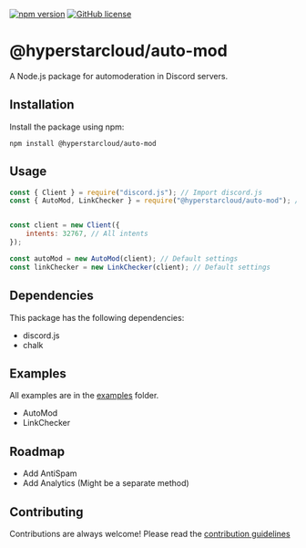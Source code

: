 [![npm version](https://badge.fury.io/js/%40hyperstarcloud%2Fauto-mod.svg)](https://badge.fury.io/js/%40hyperstarcloud%2Fauto-mod)
[![GitHub license](https://img.shields.io/github/license/hyperstarcloud/auto-mod)](https://github.com/hyperstarcloud/auto-mod/blob/main/LICENSE)

# @hyperstarcloud/auto-mod

A Node.js package for automoderation in Discord servers.

## Installation

Install the package using npm:

```shell
npm install @hyperstarcloud/auto-mod
```

## Usage

```javascript
const { Client } = require("discord.js"); // Import discord.js
const { AutoMod, LinkChecker } = require("@hyperstarcloud/auto-mod"); // Import the package


const client = new Client({
    intents: 32767, // All intents
});

const autoMod = new AutoMod(client); // Default settings
const linkChecker = new LinkChecker(client); // Default settings
```

## Dependencies

This package has the following dependencies:

- discord.js
- chalk


## Examples

All examples are in the [examples](https://github.com/LabsStar/auto-mod-discord/tree/main/examples) folder.

- AutoMod
- LinkChecker

## Roadmap

- Add AntiSpam
- Add Analytics (Might be a separate method)

## Contributing

Contributions are always welcome! Please read the [contribution guidelines](https://www.hyperstar.cloud/contributing)